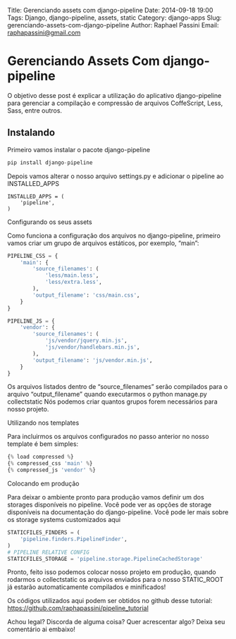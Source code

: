 Title: Gerenciando assets com django-pipeline
Date: 2014-09-18 19:00
Tags: Django, django-pipeline, assets, static
Category: django-apps
Slug: gerenciando-assets-com-django-pipeline
Author: Raphael Passini
Email: raphapassini@gmail.com



Gerenciando Assets Com django-pipeline
======================================

O objetivo desse post é explicar a utilização do aplicativo django-pipeline para gerenciar a compilação e compressão de arquivos CoffeScript, Less, Sass, entre outros.

Instalando
----------

Primeiro vamos instalar o pacote django-pipeline

```python
pip install django-pipeline
```

Depois vamos alterar o nosso arquivo settings.py e adicionar o pipeline ao INSTALLED_APPS

```
INSTALLED_APPS = (
    'pipeline',
)
```

Configurando os seus assets

Como funciona a configuração dos arquivos no django-pipeline, primeiro vamos criar um grupo de arquivos estáticos, por exemplo, “main”:

```python
PIPELINE_CSS = {
    'main': {
        'source_filenames': (
            'less/main.less',
            'less/extra.less',
        ),
        'output_filename': 'css/main.css',
    }
}

PIPELINE_JS = {
    'vendor': {
        'source_filenames': (
            'js/vendor/jquery.min.js',
            'js/vendor/handlebars.min.js',
        ),
        'output_filename': 'js/vendor.min.js',
    }
}
```

Os arquivos listados dentro de “source_filenames” serão compilados para o arquivo “output_filename” quando executarmos o python manage.py collectstatic Nós podemos criar quantos grupos forem necessários para nosso projeto.

Utilizando nos templates

Para incluirmos os arquivos configurados no passo anterior no nosso template é bem simples:

```python
{% load compressed %}
{% compressed_css 'main' %}
{% compressed_js 'vendor' %}
```

Colocando em produção

Para deixar o ambiente pronto para produção vamos definir um dos storages disponíveis no pipeline. Você pode ver as opções de storage disponíveis na documentação do django-pipeline. Você pode ler mais sobre os storage systems customizados aqui

```python
STATICFILES_FINDERS = (
    'pipeline.finders.PipelineFinder',
)
# PIPELINE RELATIVE CONFIG
STATICFILES_STORAGE = 'pipeline.storage.PipelineCachedStorage'
```

Pronto, feito isso podemos colocar nosso projeto em produção, quando rodarmos o collectstatic os arquivos enviados para o nosso STATIC_ROOT já estarão automaticamente compilados e minificados!

Os códigos utilizados aqui podem ser obtidos no github desse tutorial: https://github.com/raphapassini/pipeline_tutorial

Achou legal? Discorda de alguma coisa? Quer acrescentar algo? Deixa seu comentário ai embaixo!